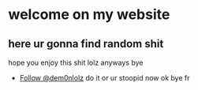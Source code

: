 # welcome on my website
## here ur gonna find random shit
hope you enjoy this shit lolz anyways bye
* <a class="github-button" href="https://github.com/dem0nlolz" data-color-scheme="no-preference: dark; light: light; dark: dark;" data-show-count="true" aria-label="Follow @dem0nlolz on GitHub">Follow @dem0nlolz</a> do it or ur stoopid now ok bye fr

